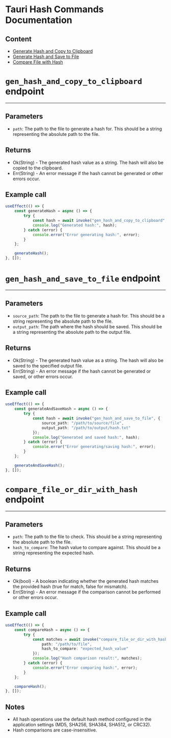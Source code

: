 # Tauri Hash Commands Documentation

## Content
- [Generate Hash and Copy to Clipboard](#gen_hash_and_copy_to_clipboard-endpoint)
- [Generate Hash and Save to File](#gen_hash_and_save_to_file-endpoint)
- [Compare File with Hash](#compare_file_or_dir_with_hash-endpoint)

# `gen_hash_and_copy_to_clipboard` endpoint

---
## Parameters
- `path`: The path to the file to generate a hash for. This should be a string representing the absolute path to the file.

## Returns
- Ok(String) - The generated hash value as a string. The hash will also be copied to the clipboard.
- Err(String) - An error message if the hash cannot be generated or other errors occur.

## Example call
```typescript jsx
useEffect(() => {
    const generateHash = async () => {
        try {
            const hash = await invoke("gen_hash_and_copy_to_clipboard", { path: "/path/to/file" });
            console.log("Generated hash:", hash);
        } catch (error) {
            console.error("Error generating hash:", error);
        }
    };

    generateHash();
}, []);
```

# `gen_hash_and_save_to_file` endpoint

---
## Parameters
- `source_path`: The path to the file to generate a hash for. This should be a string representing the absolute path to the file.
- `output_path`: The path where the hash should be saved. This should be a string representing the absolute path to the output file.

## Returns
- Ok(String) - The generated hash value as a string. The hash will also be saved to the specified output file.
- Err(String) - An error message if the hash cannot be generated or saved, or other errors occur.

## Example call
```typescript jsx
useEffect(() => {
    const generateAndSaveHash = async () => {
        try {
            const hash = await invoke("gen_hash_and_save_to_file", { 
                source_path: "/path/to/source/file",
                output_path: "/path/to/output/hash.txt"
            });
            console.log("Generated and saved hash:", hash);
        } catch (error) {
            console.error("Error generating/saving hash:", error);
        }
    };

    generateAndSaveHash();
}, []);
```

# `compare_file_or_dir_with_hash` endpoint

---
## Parameters
- `path`: The path to the file to check. This should be a string representing the absolute path to the file.
- `hash_to_compare`: The hash value to compare against. This should be a string representing the expected hash.

## Returns
- Ok(bool) - A boolean indicating whether the generated hash matches the provided hash (true for match, false for mismatch).
- Err(String) - An error message if the comparison cannot be performed or other errors occur.

## Example call
```typescript jsx
useEffect(() => {
    const compareHash = async () => {
        try {
            const matches = await invoke("compare_file_or_dir_with_hash", { 
                path: "/path/to/file",
                hash_to_compare: "expected_hash_value"
            });
            console.log("Hash comparison result:", matches);
        } catch (error) {
            console.error("Error comparing hash:", error);
        }
    };

    compareHash();
}, []);
```

## Notes
- All hash operations use the default hash method configured in the application settings (MD5, SHA256, SHA384, SHA512, or CRC32).
- Hash comparisons are case-insensitive.
